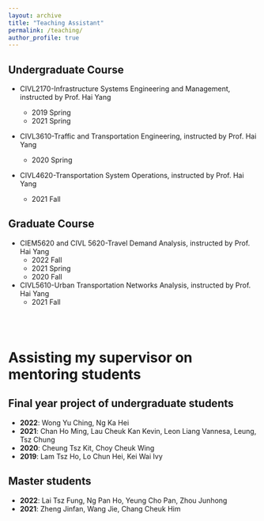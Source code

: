 ```yaml
---
layout: archive
title: "Teaching Assistant"
permalink: /teaching/
author_profile: true
---
```


## Undergraduate Course
- CIVL2170-Infrastructure Systems Engineering and Management, instructed by Prof. Hai Yang
  + 2019 Spring
  + 2021 Spring
  
- CIVL3610-Traffic and Transportation Engineering, instructed by Prof. Hai Yang
  + 2020 Spring

- CIVL4620-Transportation System Operations, instructed by Prof. Hai Yang
  + 2021 Fall
  
## Graduate Course
- CIEM5620 and CIVL 5620-Travel Demand Analysis, instructed by Prof. Hai Yang
  + 2022 Fall
  + 2021 Spring
  + 2020 Fall
- CIVL5610-Urban Transportation Networks Analysis, instructed by Prof. Hai Yang
  + 2021 Fall

<br>
<br>

# Assisting my supervisor on mentoring students
## Final year project of undergraduate students
- **2022**: Wong Yu Ching, Ng Ka Hei
- **2021**: Chan Ho Ming, Lau Cheuk Kan Kevin, Leon Liang Vannesa, Leung, Tsz Chung
- **2020**: Cheung Tsz Kit, Choy Cheuk Wing
- **2019**: Lam Tsz Ho, Lo Chun Hei, Kei Wai Ivy


## Master students
- **2022**: Lai Tsz Fung, Ng Pan Ho, Yeung Cho Pan, Zhou Junhong
- **2021**: Zheng Jinfan, Wang Jie, Chang Cheuk Him
